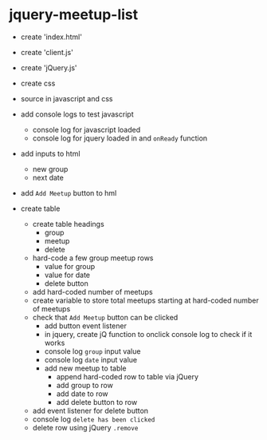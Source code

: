 # jquery-meetup-list

- create 'index.html'
- create 'client.js'
- create 'jQuery.js'
- create css
- source in javascript and css

- add console logs to test javascript
    - console log for javascript loaded
    - console log for jquery loaded in and `onReady` function
- add inputs to html
    - new group
    - next date
 - add `Add Meetup` button to hml
- create table
    - create table headings
        - group
        - meetup
        - delete
    - hard-code a few group meetup rows
        - value for group
        - value for date
        - delete button
    - add hard-coded number of meetups
    - create variable to store total meetups starting at hard-coded number of meetups
    - check that `Add Meetup` button can be clicked
        - add button event listener
        - in jquery, create jQ function to onclick console log to check if it works
        - console log `group` input value
        - console log `date` input value
        - add new meetup to table
            - append hard-coded row to table via jQuery
            - add group to row
            - add date to row
            - add delete button to row
    - add event listener for delete button
    - console log `delete has been clicked`
    - delete row using jQuery `.remove`